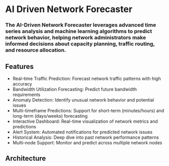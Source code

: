# AI Driven Network Forecaster

### The AI-Driven Network Forecaster leverages advanced time series analysis and machine learning algorithms to predict network behavior, helping network administrators make informed decisions about capacity planning, traffic routing, and resource allocation.

## Features

* Real-time Traffic Prediction: Forecast network traffic patterns with high accuracy
* Bandwidth Utilization Forecasting: Predict future bandwidth requirements
* Anomaly Detection: Identify unusual network behavior and potential issues
* Multi-timeframe Predictions: Support for short-term (minutes/hours) and long-term (days/weeks) forecasting
* Interactive Dashboard: Real-time visualization of network metrics and predictions
* Alert System: Automated notifications for predicted network issues
* Historical Analysis: Deep dive into past network performance patterns
* Multi-node Support: Monitor and predict across multiple network nodes

## Architecture 
